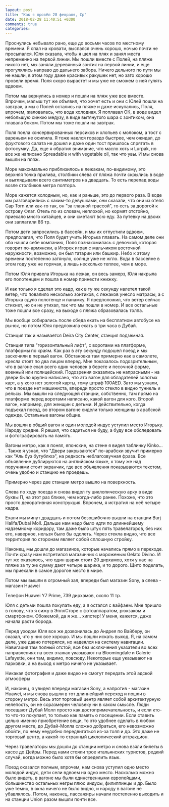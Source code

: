 ```yaml
---
layout: post
title: "Как я провёл 28 февраля, Ср"
date: 2018-02-28 11:40:51 +0300
comments: true
categories: 
---
```

Проснулись небывало рано, еще до восьми часов по местному времени. Я спал на кровати, выспался очень хорошо, ночью почти не просыпался. Юля сказала, чтобы я шел на плях и занял места непременно на первой линии. Мы пошли вместе с Полей, на пляже никого нет, мы заняли деревянный зонтик на первой линии, и еще прогулялись направо до дальнего забора. Ничего дельного по пути мы не нашли, в этом году даже красивых ракушек нет, но зато хорошо провели время. Поля скоро вырастет и мы уже не сможем с ней гулять вдвоем.

Потом мы вернулись в номер и пошли на пляж уже все вместе. Впрочем, малыш тут же объявил, что хочет есть и они с Юлей пошли на завтрак, а мы с Полей остались на пляже и даже искупались, Поля, впрочем, жаловалась, что вода холодная. Я поплавал ОК, в воде видел небольшую синюю медузу, в виде вытянутого шара с зонтиком, она плавала боком. Потом мы тоже пошли на завтрак. 

Поля поела консервированных персиков и хлопьев с молоком, а тост с вареньем не осилила. Я тоже наелся гораздо быстрее, чем ожидал, до фруктового салата не дошел и даже один тост пришлось спрятать в фотосумку. Да, еще я обратил внимание, что масло хоть и Lurpak, но все же написано Spreadable и with vegetable oil, так что увы. И мы снова вышли на пляж.

Море максимально приблизилось к лежакам, по-видимому, это верхняя точка прилива, столбики слева от пляжа почти скрылись в воде и выглядывали всего сантиметров на двадцать. То есть перепад воды возле столбиков метра полтора.

Море кажется холодным, но, как и раньше, это до первого раза. В воде мы разговорились с каким-то девушками, они сказали, что они из отеля Cap Torn или как-то так, он "за главной трассой", то есть за дорогой к острову Флаг. Отель по из словам, неплохой, но кормят отстойно, приехало много китайцев, и они сметают всю еду. За путевку на двоих они заплатили 86 тр.

Потом дети запросились в бассейн, и мы их отпустили вдвоем, предполагая, что Поля будет учить Игорька плавать. На самом деле они оба нашли себе компанию, Поля познакомилась с девочкой, которая говорит по-армянски, а Игорек играл с мальчиком восточной наружности, возможно, он был татарин или башкир. Небо к этому времени постепенно затянуло, солнце уже не жгло. Вода в бассейне в этом году уже не горячая, а лишь несколько теплее, чем в море.

Потом Юля привела Игорька на лежак, он весь замерз, Юля накрыла его полотенцем и пошла в номер принести книжку.

И как только я сделал это кадр, как в ту же секунду налетел такой ветер, что повалило несколько зонтиков, с лежаков унесло матрасы, а с Игорька сдуло полотенце и панамку. Я предположил, что ветер сейчас стихнет, но он не утихал, так что мы пошли в номер. И все остальные тоже пошли все сразу, на выходе с пляжа образовалась толпа.

Мы вообще собирались после обеда ехать на бесплатном автобусе на рынок, но потом Юля предложила ехать в три часа в Дубай.

Станция так и называется Deira City Center, станция подземная.

Станция типа "горизонтальный лифт", с воротами на платформе, платформы по краям. Как раз в эту секунду подошел поезд и мы заскочили в первый вагон. Обстановка там примерно как в самолете, кресла стоят по два лицом вперед. Мне показалось подозрительным, что в вагоне ехал всего один человек в берете и песочной форме, военный или полицейский. Подозрения оказались не напрасными - на двери было крупно написано, что это вагон для обладателей золотых карт, а у кого нет золотой карты, тому штраф 100AED. Зато мы узнали, что в поезде нет машиниста, впереди просто стекло в видно туннель и рельсы. Мы вышли на следующей станции, собственно, там прямо на платформе перед воротами написано, какой вагон для кого. Второй вагон, например, для женщин с детьми. И действительно, когда подъехал поезд, во втором вагоне сидели только женщины в арабской одежде. Остальные вагоны общие.

Мы вошли в общий вагон и один молодой индус уступил место Игорьку. Народу средне. Я решил, что садиться не буду, а буду все обследовать и фотографировать на память.

Вагоны метро, как я понял, японские, на стене я видел табличку Kinko... . Также я узнал, что "Двери закрываются" по-арабски звучит примерно как "Аль буэ бутублюэ", на редкость неблагозвучная фраза. Все объявление дублируются на английском языке, к тому же над поручнями стоит экранчик, где все объявления показываются текстом, очень удобно и станцию не проедешь.

Примерно через две станции метро вышло на поверхность.

Слева по ходу поезда я снова видел ту циклопическую арку в виде буквы П, на этот раз ближе, чем когда-либо ранее. Похоже, что это просто декоративная конструкция. Впрочем, я истратил на неё четыре кадра.

Ехали мы минут двадцать и потом безошибочно вышли на станции Burj Halifa/Dubai Moll. Дальше нам надо было идти по длиннейшему надземному коридору, там даже было штук пять травелаторов, без них его, наверное, нельзя было бы одолеть. Через стекла видно, что все территория по сторонам являет собой сплошную стройку. 

Наконец, мы дошли до магазинов, которые начались прямо в переходе. Почти сразу нам встретился магазинчик с мороженым Gelato Divino. И тут же оказалось, что один шарик стоит 20 дирхамов, хотя у нас на пляже за ту же сумму дают четыре шарика, и то дорого. Щито поделать, мы приехали в самое дорогое место в мире.

Потом мы вышли в огромный зал, впереди был магазин Sony, а слева - магазин Huawei

Телефон Huawei Y7 Prime, 739 дирхамов, около 11 тр.

Юля с детьми пошла покупать еду, а я остался с вайфаем. Мне пришло в голову, что я сижу в ЭпплСторе с фотоаппаратом, рюкзаком и смартфоном. Обожемой, да я же... хипстер! У меня, кажется, даже начала расти борода.

Перед уходом Юля все же дозвонилась до Андрея по Вайберу, он сказал, что у них все хорошо. И мы пошли искать выход. Я, на самом деле, уже давно потерялся, но надеялся на систему навигации. Навигация там полный отстой, все без исключения указатели во всех направлениях на всех этажах указывают на Bloomingdale и Galerie Lafayette, они там, видимо, повсюду. Некоторые еще указывают на парковки, а на выход к метро ничего не указывает.

Никакая фотография и даже видео не смогут передать этой адской атмосферы

И, наконец, я увидел впереди магазин Sony, а напротив - магазин Huawei, и мы снова вышли в тот длиннейший переход и пошли в сторону метро. Весь этот торговый центр являет собой архитектурную нелепость, он не соразмерен человеку ни в каком смысле. Люди посещают Дубай Молл просто как достопримечательность, и если кто-то что-то покупает, то только как память о посещении. Если ставить целью именно приобретение вещи, то это удобнее сделать в любом другом месте, до Дубай-Молла сложно добраться, его невозможно обойти, по нему неудобно передвигаться из-за толп и др. Это даже не торговый центр, а какой-то странный циклопический аттракцион.

Через травелаторы мы дошли до станции метро и снова взяли билеты в кассе до Дейры. Перед нами стояли трое итальянских туристов, редкий случай, когда можно было хотя бы определить язык.

Поезд оказался полным, впрочем, нам снова уступил одно место молодой индус, дети сели вдвоем на одно место. Насколько можно было видеть, в вагоне мы были единственными европейцами, большинство остальных негры плюс индусы, филиппинцы и др. Было уже темно, в окна ничего не было видно, и народу в вагоне не убавлялось. Потом, наконец, пассажиры начали постепенно выходить и на станции Union разом вышли почти все.